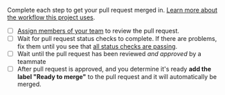 Complete each step to get your pull request merged in. [Learn more about the workflow this project uses](https://github.com/customerio/customerio-android/develop/docs/dev-notes/GIT-WORKFLOW.md). 
- [ ] [Assign members of your team](https://docs.github.com/en/pull-requests/collaborating-with-pull-requests/proposing-changes-to-your-work-with-pull-requests/requesting-a-pull-request-review) to review the pull request. 
- [ ] Wait for pull request status checks to complete. If there are problems, fix them until you see that [all status checks are passing](https://external-content.duckduckgo.com/iu/?u=https%3A%2F%2Fsymfony.com%2Fdoc%2F4.3%2F_images%2Fdocs-pull-request-symfonycloud.png&f=1&nofb=1). 
- [ ] Wait until the pull request has been reviewed *and approved* by a teammate
- [ ] After pull request is approved, and you determine it's ready **add the label "Ready to merge"** to the pull request and it will automatically be merged. 